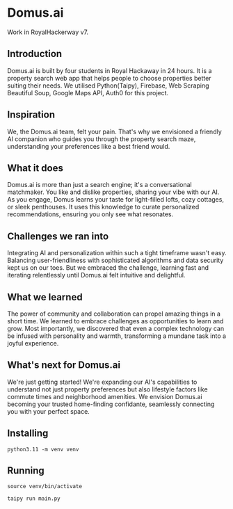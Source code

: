 # Domus.ai

Work in RoyalHackerway v7.

## Introduction 

Domus.ai is built by four students in Royal Hackaway in 24 hours. It is a property search web app that helps people to choose properties better suiting their needs. We utilised Python(Taipy), Firebase, Web Scraping Beautiful Soup, Google Maps API, Auth0 for this project. 

## Inspiration

We, the Domus.ai team, felt your pain. That's why we envisioned a friendly AI companion who guides you through the property search maze, understanding your preferences like a best friend would.

## What it does

Domus.ai is more than just a search engine; it's a conversational matchmaker. You like and dislike properties, sharing your vibe with our AI. As you engage, Domus learns your taste for light-filled lofts, cozy cottages, or sleek penthouses. It uses this knowledge to curate personalized recommendations, ensuring you only see what resonates.

## Challenges we ran into

Integrating AI and personalization within such a tight timeframe wasn't easy. Balancing user-friendliness with sophisticated algorithms and data security kept us on our toes. But we embraced the challenge, learning fast and iterating relentlessly until Domus.ai felt intuitive and delightful.

## What we learned

The power of community and collaboration can propel amazing things in a short time. We learned to embrace challenges as opportunities to learn and grow. Most importantly, we discovered that even a complex technology can be infused with personality and warmth, transforming a mundane task into a joyful experience.

## What's next for Domus.ai

We're just getting started! We're expanding our AI's capabilities to understand not just property preferences but also lifestyle factors like commute times and neighborhood amenities. We envision Domus.ai becoming your trusted home-finding confidante, seamlessly connecting you with your perfect space.

## Installing

```
python3.11 -m venv venv
```

## Running

```
source venv/bin/activate

taipy run main.py
```